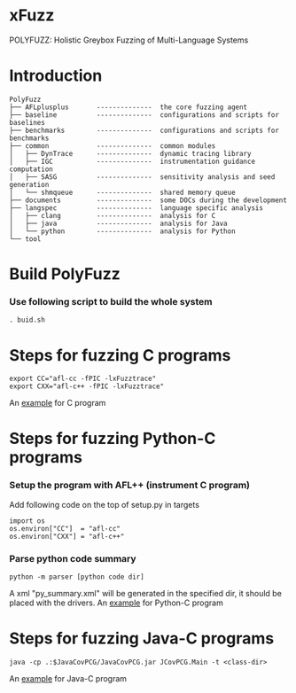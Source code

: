 # xFuzz
POLYFUZZ: Holistic Greybox Fuzzing of Multi-Language Systems

# Introduction
```
PolyFuzz
├── AFLplusplus       --------------  the core fuzzing agent
├── baseline          --------------  configurations and scripts for baselines
├── benchmarks        --------------  configurations and scripts for benchmarks
├── common            --------------  common modules
│   ├── DynTrace      --------------  dynamic tracing library
│   ├── IGC           --------------  instrumentation guidance computation
│   ├── SASG          --------------  sensitivity analysis and seed generation
│   └── shmqueue      --------------  shared memory queue
├── documents         --------------  some DOCs during the development
├── langspec          --------------  language specific analysis
│   ├── clang         --------------  analysis for C 
│   ├── java          --------------  analysis for Java
│   └── python        --------------  analysis for Python
└── tool
```

# Build PolyFuzz
### Use following script to build the whole system
```
. buid.sh
```

# Steps for fuzzing C programs
```
export CC="afl-cc -fPIC -lxFuzztrace"
export CXX="afl-c++ -fPIC -lxFuzztrace"
```
An [example](https://github.com/Daybreak2019/xFuzz/tree/main/benchmarks/script/single-benches/c/bind9)  for C program

# Steps for fuzzing Python-C programs

### Setup the program with AFL++ (instrument C program)
Add following code on the top of setup.py in targets
```
import os
os.environ["CC"]  = "afl-cc"
os.environ["CXX"] = "afl-c++"
```
### Parse python code summary
```
python -m parser [python code dir]
```
A xml "py_summary.xml" will be generated in the specified dir, it should be placed with the drivers.
An [example](https://github.com/Daybreak2019/xFuzz/tree/main/benchmarks/script/multi-benches/Pillow)  for Python-C program

# Steps for fuzzing Java-C programs
```
java -cp .:$JavaCovPCG/JavaCovPCG.jar JCovPCG.Main -t <class-dir>
```

An [example](https://github.com/Daybreak2019/xFuzz/tree/main/benchmarks/script/multi-benches/jansi)  for Java-C program
